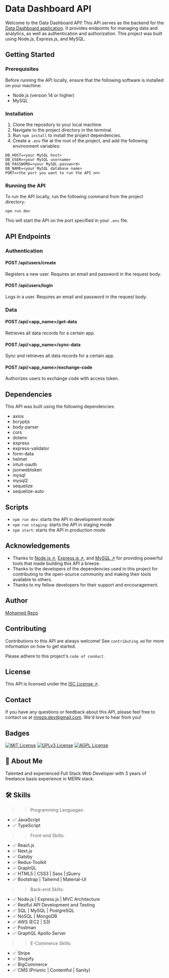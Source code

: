 # Data Dashboard API

Welcome to the Data Dashboard API! This API serves as the backend for the [Data Dashboard application](https://github.com/MohamedRezq/data-dashboard). It provides endpoints for managing data and analytics, as well as authentication and authorization. This project was built using Node.js, Express.js, and MySQL.

## Getting Started

### Prerequisites

Before running the API locally, ensure that the following software is installed on your machine:

- Node.js (version 14 or higher)
- MySQL

### Installation

1. Clone the repository to your local machine.
2. Navigate to the project directory in the terminal.
3. Run `npm install` to install the project dependencies.
4. Create a `.env` file at the root of the project, and add the following environment variables:

```
DB_HOST=<your MySQL host>
DB_USER=<your MySQL username>
DB_PASSWORD=<your MySQL password>
DB_NAME=<your MySQL database name>
PORT=<the port you want to run the API on>
```

### Running the API

To run the API locally, run the following command from the project directory:

```
npm run dev
```

This will start the API on the port specified in your `.env` file.

## API Endpoints

### Authentication

#### POST /api/users/create

Registers a new user. Requires an email and password in the request body.

#### POST /api/users/login

Logs in a user. Requires an email and password in the request body.

### Data

#### POST /api/<app_name>/get-data

Retrieves all data records for a certain app.

#### POST /api/<app_name>/sync-data

Sync and retrieves all data records for a certain app.

#### POST /api/<app_name>/exchange-code

Authorizes users to exchange code with access token.

## Dependencies

This API was built using the following dependencies:

- axios
- bcryptjs
- body-parser
- cors
- dotenv
- express
- express-validator
- form-data
- helmet
- intuit-oauth
- jsonwebtoken
- mysql
- mysql2
- sequelize
- sequelize-auto

## Scripts

- `npm run dev`: starts the API in development mode
- `npm run staging`: starts the API in staging mode
- `npm start`: starts the API in production mode

## Acknowledgements

- Thanks to [Node.js ↗](https://nodejs.org), [Express.js ↗](https://expressjs.com/), and [MySQL ↗](https://www.mysql.com/) for providing powerful tools that made building this API a breeze.
- Thanks to the developers of the dependencies used in this project for contributing to the open-source community and making their tools available to others.
- Thanks to my fellow developers for their support and encouragement.

## Author

[Mohamed Rezq](https://github.com/MohamedRezq)

## Contributing

Contributions to this API are always welcome! See `contributing.md` for more information on how to get started.

Please adhere to this project's `code of conduct`.

## License

This API is licensed under the [ISC License ↗](https://opensource.org/licenses/ISC).

## Contact

If you have any questions or feedback about this API, please feel free to contact us at [mrezq.dev@gmail.com](mailto:mrezq.dev@gmail.com). We'd love to hear from you!

## Badges

[![MIT License](https://img.shields.io/badge/License-MIT-green.svg)](https://choosealicense.com/licenses/mit/)
[![GPLv3 License](https://img.shields.io/badge/License-GPL%20v3-yellow.svg)](https://opensource.org/licenses/)
[![AGPL License](https://img.shields.io/badge/license-AGPL-blue.svg)](http://www.gnu.org/licenses/agpl-3.0)

## 🚀 About Me

Talented and experienced Full Stack Web Developer with 3 years of freelance basis experience in MERN stack.

## 🛠 Skills

> > Programming Languages:

- ✅ JavaScript
- ✅ TypeScript

> > Front-end Skills:

- ✅ React.js
- ✅ Next.js
- ✅ Gatsby
- ✅ Redux-Toolkit
- ✅ GraphQL
- ✅ HTML5 | CSS3 | Sass | jQuery
- ✅ Bootstrap | Tailwind | Material-UI

> > Back-end Skills:

- ✅ Node.js | Express.js | MVC Architecture
- ✅ Restful API Development and Testing
- ✅ SQL | MySQL | PostgreSQL
- ✅ NoSQL | MongoDB
- ✅ AWS (EC2 | S3)
- ✅ Postman
- ✅ GraphQL Apollo Server

> > E-Commerce Skills:

- ✅ Stripe
- ✅ Shopify
- ✅ BigCommerce
- ✅ CMS (Prismic | Contentful | Sanity)
